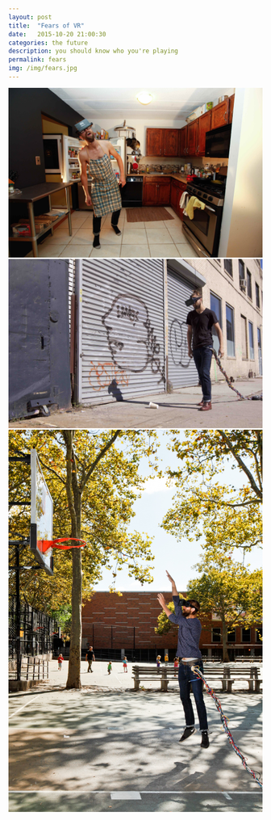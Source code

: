 ```yaml
---
layout: post
title:  "Fears of VR"
date:   2015-10-20 21:00:30
categories: the future
description: you should know who you're playing
permalink: fears
img: /img/fears.jpg
---
```


<div class="col-xs-6">
	<img src="/img/fears-2.jpg" class="img-responsive" alt="Responsive image">
</div>
<div class="col-xs-6">
	<img src="/img/fears-3.jpg" class="img-responsive" alt="Responsive image">
</div>
<div class="col-xs-6">
	<img src="/img/fears.jpg" class="img-responsive" alt="Responsive image">
</div>
<!-- Check out the [Jekyll docs][jekyll] for more info on how to get the most out of Jekyll. File all bugs/feature requests at [Jekyll’s GitHub repo][jekyll-gh]. If you have questions, you can ask them on [Jekyll’s dedicated Help repository][jekyll-help]. -->

[jekyll]:      http://jekyllrb.com
[jekyll-gh]:   https://github.com/jekyll/jekyll
[jekyll-help]: https://github.com/jekyll/jekyll-help
